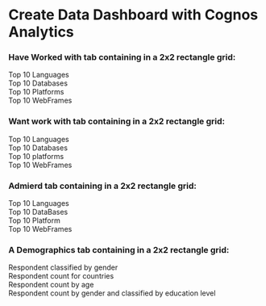 # Create Data Dashboard with Cognos Analytics  

### Have Worked with tab containing in a 2x2 rectangle grid:  

Top 10 Languages  
Top 10 Databases  
Top 10 Platforms  
Top 10 WebFrames  

### Want work with tab containing in a 2x2 rectangle grid:  

Top 10 Languages  
Top 10 Databases  
Top 10 platforms   
Top 10 WebFrames  

### Admierd tab containing in a 2x2 rectangle grid:  

Top 10  Languages   
Top 10  DataBases  
Top 10  Platform  
Top 10 WebFrames   

### A Demographics tab containing in a 2x2 rectangle grid:  

Respondent classified by gender  
Respondent count for countries  
Respondent count by age  
Respondent count by gender and classified by education level    

